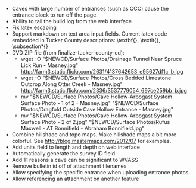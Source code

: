* Caves with large number of entrances (such as CCC) cause the entrance block
  to run off the page.
* Ability to tail the build log from the web interface
* Fix latex escaping
* Support markdown on text area input fields. Current latex code embedded in
  Tucker County descriptions: \textbf{}, \textit{}, \subsection*{}
* DVD ZIP file (from finalize-tucker-county-cd):
  - wget -O "$NEWCD/Surface Photos/Drainage Tunnel Near Spruce Lick Run - Masney.jpg" http://farm3.static.flickr.com/2631/4137642653_e95627df1c_b.jpg 
  - wget -O "$NEWCD/Surface Photos/Cross Bedded Limestone Outcrop Along Otter Creek - Masney.jpg" http://farm3.static.flickr.com/2336/3537779054_697ce259bb_b.jpg
  - mv "$NEWCD/Surface Photos/Cave Hollow-Arbogast System Surface Photo - 1 of 2 - Masney.jpg" "$NEWCD/Surface Photos/Dragfold Outside Cave Hollow Entrance - Masney.jpg"
  - mv "$NEWCD/Surface Photos/Cave Hollow-Arbogast System Surface Photo - 2 of 2.jpg" "$NEWCD/Surface Photos/Rufus Maxwell - AT Bonnifield - Abraham Bonnifield.jpg"
* Combine hillshade and topo maps. Make hillshade maps a bit more colorful.
  See http://blog.mastermaps.com/2012/07 for examples.
* Add units field to length and depth on web interface
* Automatically generate the survey ID field
* Add 11 reasons a cave can be significant to WVASS
* Remove bulletin id off of attachment filenames
* Allow specifying the specific entrance when uploading entrance photos.
* Allow referencing an attachment on another feature
